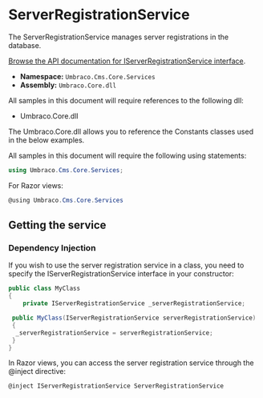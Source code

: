 # ServerRegistrationService

The ServerRegistrationService manages server registrations in the database.

[Browse the API documentation for IServerRegistrationService interface](https://apidocs.umbraco.com/v13/csharp/api/Umbraco.Cms.Core.Services.IServerRegistrationService.html).

* **Namespace:** `Umbraco.Cms.Core.Services`
* **Assembly:** `Umbraco.Core.dll`

 All samples in this document will require references to the following dll:

* Umbraco.Core.dll

The Umbraco.Core.dll allows you to reference the Constants classes used in the below examples.

All samples in this document will require the following using statements:

```csharp
using Umbraco.Cms.Core.Services;
```

For Razor views:

```csharp
@using Umbraco.Cms.Core.Services
```

## Getting the service

### Dependency Injection

If you wish to use the server registration service in a class, you need to specify the IServerRegistrationService interface in your constructor:

```csharp
public class MyClass
{
    private IServerRegistrationService _serverRegistrationService;

 public MyClass(IServerRegistrationService serverRegistrationService)
 {
  _serverRegistrationService = serverRegistrationService;
 }
}
```

In Razor views, you can access the server registration service through the @inject directive:

```csharp
@inject IServerRegistrationService ServerRegistrationService
```
